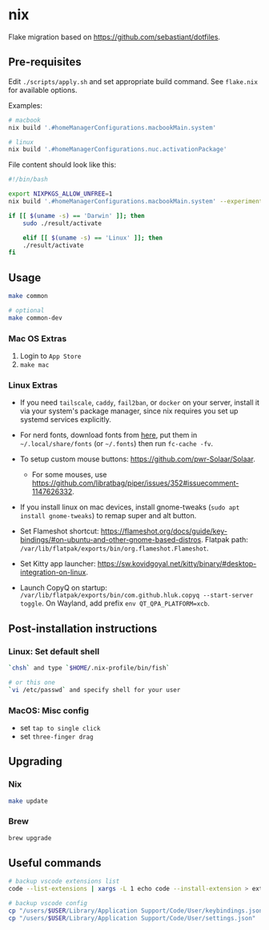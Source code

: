 # nix

Flake migration based on <https://github.com/sebastiant/dotfiles>.

## Pre-requisites

Edit `./scripts/apply.sh` and set appropriate build command. See `flake.nix` for available options.

Examples:

```bash
# macbook
nix build '.#homeManagerConfigurations.macbookMain.system'

# linux
nix build '.#homeManagerConfigurations.nuc.activationPackage'
```

File content should look like this:

```bash
#!/bin/bash

export NIXPKGS_ALLOW_UNFREE=1
nix build '.#homeManagerConfigurations.macbookMain.system' --experimental-features 'nix-command flakes'  --impure

if [[ $(uname -s) == 'Darwin' ]]; then
    sudo ./result/activate

    elif [[ $(uname -s) == 'Linux' ]]; then
    ./result/activate
fi
```

## Usage

```bash
make common

# optional
make common-dev
```

### Mac OS Extras

1. Login to `App Store`
2. `make mac`

### Linux Extras

- If you need `tailscale`, `caddy`, `fail2ban`, or `docker` on your server, install it via your system's package manager, since nix requires you set up systemd services explicitly.

- For nerd fonts, download fonts from [here](https://github.com/ryanoasis/nerd-fonts/releases), put them in `~/.local/share/fonts` (or `~/.fonts`) then run `fc-cache -fv`.

- To setup custom mouse buttons: <https://github.com/pwr-Solaar/Solaar>.
  - For some mouses, use <https://github.com/libratbag/piper/issues/352#issuecomment-1147626332>.
- If you install linux on mac devices, install gnome-tweaks (`sudo apt install gnome-tweaks`) to remap super and alt button.
- Set Flameshot shortcut: <https://flameshot.org/docs/guide/key-bindings/#on-ubuntu-and-other-gnome-based-distros>. Flatpak path: `/var/lib/flatpak/exports/bin/org.flameshot.Flameshot`.
- Set Kitty app launcher: <https://sw.kovidgoyal.net/kitty/binary/#desktop-integration-on-linux>.
- Launch CopyQ on startup: `/var/lib/flatpak/exports/bin/com.github.hluk.copyq --start-server toggle`. On Wayland, add prefix `env QT_QPA_PLATFORM=xcb`.

## Post-installation instructions

### Linux: Set default shell

```bash
`chsh` and type `$HOME/.nix-profile/bin/fish`

# or this one
`vi /etc/passwd` and specify shell for your user
```

### MacOS: Misc config

- set `tap to single click`
- set `three-finger drag`

## Upgrading

### Nix

```bash
make update
```

### Brew

```bash
brew upgrade
```

## Useful commands

```bash
# backup vscode extensions list
code --list-extensions | xargs -L 1 echo code --install-extension > ext_install.sh

# backup vscode config
cp "/users/$USER/Library/Application Support/Code/User/keybindings.json" .
cp "/users/$USER/Library/Application Support/Code/User/settings.json" .
```
